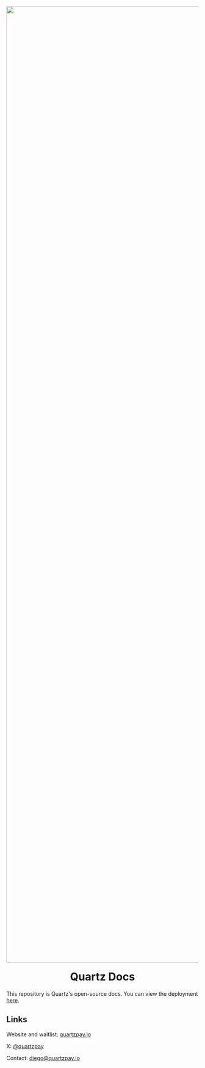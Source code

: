 <div align="center">
  <img width="2500" alt="Quartz" src="https://cdn.prod.website-files.com/67504dd7fde047775f88c355/67b380029cf6f3d8e10349bf_docs_banner.jpg" />

  <h1 style="margin-top:20px;">Quartz Docs</h1>
</div>

This repository is Quartz's open-source docs. You can view the deployment [here](https://docs.quartzpay.io/).

## Links

Website and waitlist: [quartzpay.io](https://quartzpay.io/)

X: [@quartzpay](https://x.com/quartzpay)

Contact: [diego@quartzpay.io](mailto:diego@quartzpay.io)
